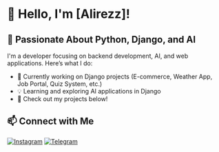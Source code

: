 # 👋 Hello, I'm [Alirezz]!
## 🚀 Passionate About Python, Django, and AI
I'm a developer focusing on backend development, AI, and web applications. Here’s what I do:
- 🌱 Currently working on Django projects (E-commerce, Weather App, Job Portal, Quiz System, etc.)
- 💡 Learning and exploring AI applications in Django
- 🔗 Check out my projects below!

## 📫 Connect with Me

[![Instagram](https://img.shields.io/badge/Instagram-%23E4405F.svg?style=for-the-badge&logo=instagram&logoColor=white)](https://www.instagram.com/alirezz2020/)
[![Telegram](https://img.shields.io/badge/Telegram-2CA5E0?style=for-the-badge&logo=telegram&logoColor=white)](https://t.me/alirezz2020)

